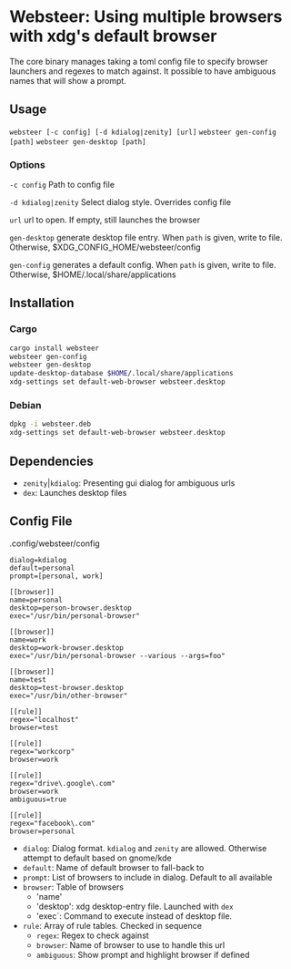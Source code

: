 # Websteer: Using multiple browsers with xdg's default browser

The core binary manages taking a toml config file to specify
browser launchers and regexes to match against. It possible to
have ambiguous names that will show a prompt.

## Usage

`websteer [-c config] [-d kdialog|zenity] [url]`
`websteer gen-config [path]`
`websteer gen-desktop [path]`

### Options

`-c config`
    Path to config file

`-d kdialog|zenity`
    Select dialog style. Overrides config file

`url`
    url to open. If empty, still launches the browser

`gen-desktop`
    generate desktop file entry. When `path` is given, write to file. Otherwise, $XDG_CONFIG_HOME/websteer/config

`gen-config`
    generates a default config. When `path` is given, write to file. Otherwise, $HOME/.local/share/applications

## Installation

### Cargo
```bash
cargo install websteer
websteer gen-config
websteer gen-desktop
update-desktop-database $HOME/.local/share/applications
xdg-settings set default-web-browser websteer.desktop
```

### Debian
```bash
dpkg -i websteer.deb
xdg-settings set default-web-browser websteer.desktop
```

## Dependencies
* `zenity`|`kdialog`: Presenting gui dialog for ambiguous urls
* `dex`: Launches desktop files

## Config File

.config/websteer/config

```
dialog=kdialog
default=personal
prompt=[personal, work]

[[browser]]
name=personal
desktop=person-browser.desktop
exec="/usr/bin/personal-browser"

[[browser]]
name=work
desktop=work-browser.desktop
exec="/usr/bin/personal-browser --various --args=foo"

[[browser]]
name=test
desktop=test-browser.desktop
exec="/usr/bin/other-browser"

[[rule]]
regex="localhost"
browser=test

[[rule]]
regex="workcorp"
browser=work

[[rule]]
regex="drive\.google\.com"
browser=work
ambiguous=true

[[rule]]
regex="facebook\.com"
browser=personal
```

* `dialog`: Dialog format. `kdialog` and `zenity` are allowed. Otherwise attempt to default based on gnome/kde
* `default`: Name of default browser to fall-back to
* `prompt`: List of browsers to include in dialog. Default to all available
* `browser`: Table of browsers
    * 'name'
    * 'desktop': xdg desktop-entry file. Launched with `dex`
    * 'exec`: Command to execute instead of desktop file.
* `rule`: Array of rule tables. Checked in sequence
    * `regex`: Regex to check against
    * `browser`: Name of browser to use to handle this url
    * `ambiguous`: Show prompt and highlight browser if defined



